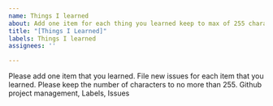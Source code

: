 ```yaml
---
name: Things I learned
about: Add one item for each thing you learned keep to max of 255 characters
title: "[Things I Learned]"
labels: Things I learned
assignees: ''

---
```


Please add one item that you learned.  File new issues for each item that you learned.  Please keep the number of characters to no more than 255.
Github project management, Labels, Issues